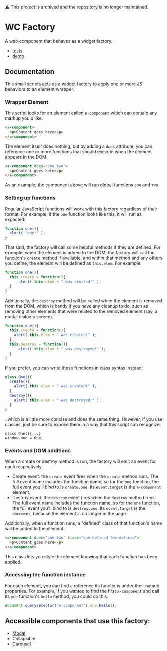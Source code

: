 :warning: This project is archived and the repository is no longer maintained. 

# WC Factory

A web component that behaves as a widget factory.

- [tests](https://filamentgroup.github.io/wc-factory/test/)
- [demo](https://filamentgroup.github.io/wc-factory/demo/)

## Documentation

This small scripts acts as a widget factory to apply one or more JS behaviors to an element wrapper.

### Wrapper Element

This script looks for an element called `a-component` which can contain any markup you'd like. 

```html
<a-component>
  <p>Content goes here</p>
</a-component>
```

The element itself does nothing, but by adding a `does` attribute, you can reference one or more functions that should execute when the element appears in the DOM.

```html
<a-component does="one two">
  <p>Content goes here</p>
</a-component>
```

As an example, the component above will run global functions `one` and `two`.

### Setting up functions

Regular JavaScript functions will work with this factory regardless of their format. For example, if the `one` function looks like this, it will run as expected:

```js
function one(){
  alert( "one!" );
}
```

That said, the factory will call some helpful methods if they are defined. For example, when the element is added to the DOM, the factory will call the function's `create` method if available, and within that method and any others you define, the element will be defined as `this.elem`. For example:

```js
function one(){
  this.create = function(){
      alert( this.elem + " was created!" );
  }
}
```

Additionally, the `destroy` method will be called when the element is removed from the DOM, which is handy if you have any cleanup to do, such as removing other elements that were related to the removed element (say, a modal dialog's screen).

```js
function one(){
  this.create = function(){
    alert( this.elem + " was created!" );
  }
  this.destroy = function(){
      alert( this.elem + " was destroyed!" );
  }
}
```

If you prefer, you can write these functions in class syntax instead:

```js
class One(){
  create(){
    alert( this.elem + " was created!" );
  }
  destroy(){
    alert( this.elem + " was destroyed!" );
  }
}
```

..which is a little more concise and does the same thing. However, if you use classes, just be sure to expose them in a way that this script can recognize:

```
class One(){...}
window.one = One;
```

### Events and DOM additions

When a create or destroy method is run, the factory will emit an event for each respectively.

- Create event: the `create` event fires when the `create` method runs. The full event name includes the function name, so for the `one` function, the full event you'll bind to is `create.one`. Its `event.target` is the `a-component` element.
- Destroy event: the `destroy` event fires when the `destroy` method runs. The full event name includes the function name, so for the `one` function, the full event you'll bind to is `destroy.one`. Its `event.target` is the `document`, because the element is no longer in the page.

Additionally, when a function runs, a "defined" class of that function's name will be added to the element:

```html
<a-component does="one two" class="one-defined two-defined">
  <p>Content goes here</p>
</a-component>
```

This class lets you style the element knowing that each function has been applied.

### Accessing the function instance

For each element, you can find a reference its functions under their named properties. For example, if you wanted to find the first `a-component` and call its `one` function's `hello` method, you could do this:

```js
document.querySelector("a-component").one.hello();
```


## Accessible components that use this factory:

- [Modal](https://filamentgroup.github.com/wc-modal/)
- Collapsible
- Carousel
